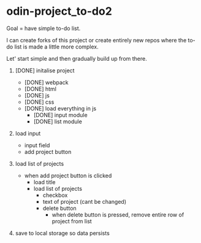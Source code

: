 # odin-project_to-do2
Goal = have simple to-do list.

I can create forks of this project or create entirely new repos where the to-do list is made a little more complex.

Let' start simple and then gradually build up from there. 

1. [DONE] initalise project
    - [DONE] webpack
    - [DONE] html
    - [DONE] js
    - [DONE] css
    - [DONE] load everything in js 
        - [DONE] input module
        - [DONE] list module

2. load input 
    - input field
    - add project button

3. load list of projects
    - when add project button is clicked
        - load title
        - load list of projects
            - checkbox
            - text of project (cant be changed)
            - delete button
                - when delete button is pressed, remove entire row of project from list

4. save to local storage so data persists
        

